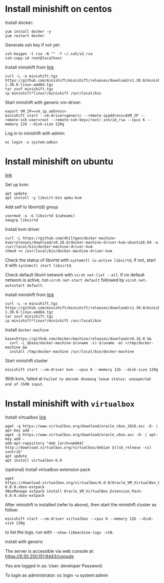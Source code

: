 # Install minishift on centos

Install docker:

```command line
yum install docker -y
yum restart docker
```

Generate ssh key if not yet:

```command line
ssh-keygen -t rsa -N "" -f ~/.ssh/id_rsa
ssh-copy-id root@localhost 
```

Install minishift from [link](https://github.com/minishift/minishift/releases)

```command line
curl -L -o minishift.tgz https://github.com/minishift/minishift/releases/download/v1.30.0/minishift-1.30.0-linux-amd64.tgz
tar zxvf minishift.tgz
cp minishift*linux*/minishift /usr/local/bin
```

Start minishift with generic vm-driver:

```command line
export VM_IP=<vm_ip_address>
minishift start --vm-driver=generic --remote-ipaddress=$VM_IP --remote-ssh-user=root --remote-ssh-key=/root/.ssh/id_rsa --cpus 6 --memory 12G --disk-size 120g
```

Log in to minishift with admin:

```command line
oc login -u system:admin
```

# Install minishift on ubuntu

[link](https://docs.okd.io/latest/minishift/getting-started/setting-up-virtualization-environment.html)

Set up kvm:

```command line
apt update
apt install -y libvirt-bin qemu-kvm
```

Add self to libvirt(d) group

```command line
usermod -a -G libvirtd $(whoami)
newgrp libvirtd
```

Install kvm driver

```command line
curl -L https://github.com/dhiltgen/docker-machine-kvm/releases/download/v0.10.0/docker-machine-driver-kvm-ubuntu16.04 -o /usr/local/bin/docker-machine-driver-kvm
chmod +x /usr/local/bin/docker-machine-driver-kvm
```

Check the status of libvirtd with `systemctl is-active libvirtd`, if not, start it with `systemctl start libvirtd`.

Check default libvirt network with `virsh net-list --all`. If no default network is active, run `virsh net-start default` followed by `virsh net-autostart default`.

Install minishift from [link](https://github.com/minishift/minishift/releases)

```command line
curl -L -o minishift.tgz https://github.com/minishift/minishift/releases/download/v1.30.0/minishift-1.30.0-linux-amd64.tgz
tar zxvf minishift.tgz
cp minishift*linux*/minishift /usr/local/bin
```

Install `docker-machine`

```command line
base=https://github.com/docker/machine/releases/download/v0.16.0 &&
  curl -L $base/docker-machine-$(uname -s)-$(uname -m) >/tmp/docker-machine &&
  install /tmp/docker-machine /usr/local/bin/docker-machine
```

Start minishift cluster

```command line
minishift start --vm-driver kvm --cpus 6 --memory 12G --disk-size 120g
```

With kvm, failed at `Failed to decode dnsmasq lease status: unexpected end of JSON input`.

# Install minishift with `virtualbox`

Install virtualbox [link](https://linuxize.com/post/how-to-install-virtualbox-on-ubuntu-18-04/)

```command line
wget -q https://www.virtualbox.org/download/oracle_vbox_2016.asc -O- | apt-key add -
wget -q https://www.virtualbox.org/download/oracle_vbox.asc -O- | apt-key add -
add-apt-repository "deb [arch=amd64] http://download.virtualbox.org/virtualbox/debian $(lsb_release -cs) contrib"
apt update
apt install virtualbox-6.0
```

(optional) Install virtualbox extension pack

```command line
wget https://download.virtualbox.org/virtualbox/6.0.0/Oracle_VM_VirtualBox_Extension_Pack-6.0.0.vbox-extpack
VBoxManage extpack install Oracle_VM_VirtualBox_Extension_Pack-6.0.0.vbox-extpack
```

After minishift is installed (refer to above), then start the minishift cluster as follow:

```command line
minishift start --vm-driver virtualbox --cpus 6 --memory 12G --disk-size 120g
```

to list the logs, run with `--show-libmachine-logs -v10`.


install with generic

The server is accessible via web console at:
    https://9.30.250.151:8443/console

You are logged in as:
    User:     developer
    Password: <any value>

To login as administrator:
    oc login -u system:admin

